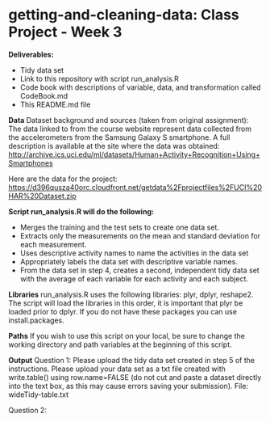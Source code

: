# getting-and-cleaning-data: Class Project - Week 3

**Deliverables:**
- Tidy data set
- Link to this repository with script run_analysis.R
- Code book with descriptions of variable, data, and transformation called CodeBook.md
- This README.md file

**Data**
Dataset background and sources (taken from original assignment):  
The data linked to from the course website represent data collected from the accelerometers from the Samsung Galaxy S smartphone. A full description is available at the site where the data was obtained: 
http://archive.ics.uci.edu/ml/datasets/Human+Activity+Recognition+Using+Smartphones 

Here are the data for the project: 
https://d396qusza40orc.cloudfront.net/getdata%2Fprojectfiles%2FUCI%20HAR%20Dataset.zip 

**Script run_analysis.R will do the following:**
- Merges the training and the test sets to create one data set.
- Extracts only the measurements on the mean and standard deviation for each measurement. 
- Uses descriptive activity names to name the activities in the data set
- Appropriately labels the data set with descriptive variable names. 
- From the data set in step 4, creates a second, independent tidy data set with the average of each variable for each activity and each subject.

**Libraries**
run_analysis.R uses the following libraries: plyr, dplyr, reshape2. The script will load the libraries in this order, it is important that plyr be loaded prior to dplyr. If you do not have these packages you can use install.packages.

**Paths**
If you wish to use this script on your local, be sure to change the working directory and path variables at the beginning of this script.

**Output**
Question 1: Please upload the tidy data set created in step 5 of the instructions. Please upload your data set as a txt file created with write.table() using row.name=FALSE (do not cut and paste a dataset directly into the text box, as this may cause errors saving your submission).
File: wideTidy-table.txt

Question 2: 

